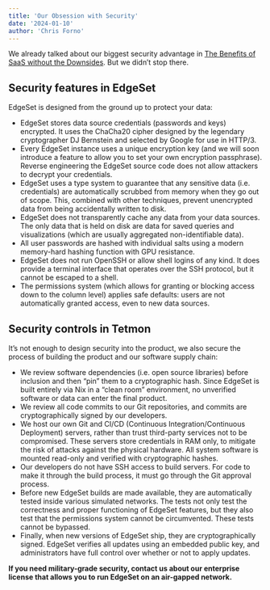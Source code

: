 ```yaml
---
title: 'Our Obsession with Security'
date: '2024-01-10'
author: 'Chris Forno'
---
```


We already talked about our biggest security advantage in [The Benefits of SaaS without the Downsides](the-benefits-so-sass-without-the-down). But we didn’t stop there.

## Security features in EdgeSet
EdgeSet is designed from the ground up to protect your data:

- EdgeSet stores data source credentials (passwords and keys) encrypted. It uses the ChaCha20 cipher designed by the legendary cryptographer DJ Bernstein and selected by Google for use in HTTP/3.
- Every EdgeSet instance uses a unique encryption key (and we will soon introduce a feature to allow you to set your own encryption passphrase). Reverse engineering the EdgeSet source code does not allow attackers to decrypt your credentials.
- EdgeSet uses a type system to guarantee that any sensitive data (i.e. credentials) are automatically scrubbed from memory when they go out of scope. This, combined with other techniques, prevent unencrypted data from being accidentally written to disk.
- EdgeSet does not transparently cache any data from your data sources. The only data that is held on disk are data for saved queries and visualizations (which are usually aggregated non-identifiable data).
- All user passwords are hashed with individual salts using a modern memory-hard hashing function with GPU resistance.
- EdgeSet does not run OpenSSH or allow shell logins of any kind. It does provide a terminal interface that operates over the SSH protocol, but it cannot be escaped to a shell.
- The permissions system (which allows for granting or blocking access down to the column level) applies safe defaults: users are not automatically granted access, even to new data sources.

## Security controls in Tetmon
It’s not enough to design security into the product, we also secure the process of building the product and our software supply chain:

- We review software dependencies (i.e. open source libraries) before inclusion and then “pin” them to a cryptographic hash. Since EdgeSet is built entirely via Nix in a “clean room” environment, no unverified software or data can enter the final product.
- We review all code commits to our Git repositories, and commits are cryptographically signed by our developers.
- We host our own Git and CI/CD (Continuous Integration/Continuous Deployment) servers, rather than trust third-party services not to be compromised. These servers store credentials in RAM only, to mitigate the risk of attacks against the physical hardware. All system software is mounted read-only and verified with cryptographic hashes.
- Our developers do not have SSH access to build servers. For code to make it through the build process, it must go through the Git approval process.
- Before new EdgeSet builds are made available, they are automatically tested inside various simulated networks. The tests not only test the correctness and proper functioning of EdgeSet features, but they also test that the permissions system cannot be circumvented. These tests cannot be bypassed.
- Finally, when new versions of EdgeSet ship, they are cryptographically signed. EdgeSet verifies all updates using an embedded public key, and administrators have full control over whether or not to apply updates.

__If you need military-grade security, contact us about our enterprise license that allows you to run EdgeSet on an air-gapped network.__
